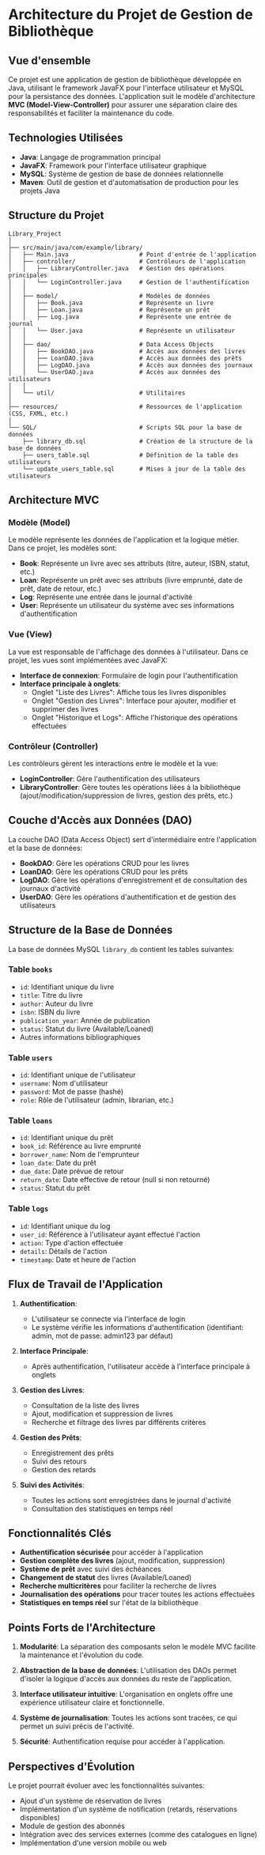 # Architecture du Projet de Gestion de Bibliothèque

## Vue d'ensemble

Ce projet est une application de gestion de bibliothèque développée en Java, utilisant le framework JavaFX pour l'interface utilisateur et MySQL pour la persistance des données. L'application suit le modèle d'architecture **MVC (Model-View-Controller)** pour assurer une séparation claire des responsabilités et faciliter la maintenance du code.

## Technologies Utilisées

- **Java**: Langage de programmation principal
- **JavaFX**: Framework pour l'interface utilisateur graphique
- **MySQL**: Système de gestion de base de données relationnelle
- **Maven**: Outil de gestion et d'automatisation de production pour les projets Java

## Structure du Projet

```
Library_Project
│
├── src/main/java/com/example/library/
│   ├── Main.java                    # Point d'entrée de l'application
│   ├── controller/                  # Contrôleurs de l'application
│   │   ├── LibraryController.java   # Gestion des opérations principales
│   │   └── LoginController.java     # Gestion de l'authentification
│   │
│   ├── model/                       # Modèles de données
│   │   ├── Book.java                # Représente un livre
│   │   ├── Loan.java                # Représente un prêt
│   │   ├── Log.java                 # Représente une entrée de journal
│   │   └── User.java                # Représente un utilisateur
│   │
│   ├── dao/                         # Data Access Objects
│   │   ├── BookDAO.java             # Accès aux données des livres
│   │   ├── LoanDAO.java             # Accès aux données des prêts
│   │   ├── LogDAO.java              # Accès aux données des journaux
│   │   └── UserDAO.java             # Accès aux données des utilisateurs
│   │
│   └── util/                        # Utilitaires
│
├── resources/                       # Ressources de l'application (CSS, FXML, etc.)
│
└── SQL/                             # Scripts SQL pour la base de données
    ├── library_db.sql               # Création de la structure de la base de données
    ├── users_table.sql              # Définition de la table des utilisateurs
    └── update_users_table.sql       # Mises à jour de la table des utilisateurs
```

## Architecture MVC

### Modèle (Model)

Le modèle représente les données de l'application et la logique métier. Dans ce projet, les modèles sont:

- **Book**: Représente un livre avec ses attributs (titre, auteur, ISBN, statut, etc.)
- **Loan**: Représente un prêt avec ses attributs (livre emprunté, date de prêt, date de retour, etc.)
- **Log**: Représente une entrée dans le journal d'activité
- **User**: Représente un utilisateur du système avec ses informations d'authentification

### Vue (View)

La vue est responsable de l'affichage des données à l'utilisateur. Dans ce projet, les vues sont implémentées avec JavaFX:

- **Interface de connexion**: Formulaire de login pour l'authentification
- **Interface principale à onglets**:
  - Onglet "Liste des Livres": Affiche tous les livres disponibles
  - Onglet "Gestion des Livres": Interface pour ajouter, modifier et supprimer des livres
  - Onglet "Historique et Logs": Affiche l'historique des opérations effectuées

### Contrôleur (Controller)

Les contrôleurs gèrent les interactions entre le modèle et la vue:

- **LoginController**: Gère l'authentification des utilisateurs
- **LibraryController**: Gère toutes les opérations liées à la bibliothèque (ajout/modification/suppression de livres, gestion des prêts, etc.)

## Couche d'Accès aux Données (DAO)

La couche DAO (Data Access Object) sert d'intermédiaire entre l'application et la base de données:

- **BookDAO**: Gère les opérations CRUD pour les livres
- **LoanDAO**: Gère les opérations CRUD pour les prêts
- **LogDAO**: Gère les opérations d'enregistrement et de consultation des journaux d'activité
- **UserDAO**: Gère les opérations d'authentification et de gestion des utilisateurs

## Structure de la Base de Données

La base de données MySQL `library_db` contient les tables suivantes:

### Table `books`
- `id`: Identifiant unique du livre
- `title`: Titre du livre
- `author`: Auteur du livre
- `isbn`: ISBN du livre
- `publication_year`: Année de publication
- `status`: Statut du livre (Available/Loaned)
- Autres informations bibliographiques

### Table `users`
- `id`: Identifiant unique de l'utilisateur
- `username`: Nom d'utilisateur
- `password`: Mot de passe (hashé)
- `role`: Rôle de l'utilisateur (admin, librarian, etc.)

### Table `loans`
- `id`: Identifiant unique du prêt
- `book_id`: Référence au livre emprunté
- `borrower_name`: Nom de l'emprunteur
- `loan_date`: Date du prêt
- `due_date`: Date prévue de retour
- `return_date`: Date effective de retour (null si non retourné)
- `status`: Statut du prêt

### Table `logs`
- `id`: Identifiant unique du log
- `user_id`: Référence à l'utilisateur ayant effectué l'action
- `action`: Type d'action effectuée
- `details`: Détails de l'action
- `timestamp`: Date et heure de l'action

## Flux de Travail de l'Application

1. **Authentification**:
   - L'utilisateur se connecte via l'interface de login
   - Le système vérifie les informations d'authentification (identifiant: admin, mot de passe: admin123 par défaut)

2. **Interface Principale**:
   - Après authentification, l'utilisateur accède à l'interface principale à onglets

3. **Gestion des Livres**:
   - Consultation de la liste des livres
   - Ajout, modification et suppression de livres
   - Recherche et filtrage des livres par différents critères

4. **Gestion des Prêts**:
   - Enregistrement des prêts
   - Suivi des retours
   - Gestion des retards

5. **Suivi des Activités**:
   - Toutes les actions sont enregistrées dans le journal d'activité
   - Consultation des statistiques en temps réel

## Fonctionnalités Clés

- **Authentification sécurisée** pour accéder à l'application
- **Gestion complète des livres** (ajout, modification, suppression)
- **Système de prêt** avec suivi des échéances
- **Changement de statut** des livres (Available/Loaned)
- **Recherche multicritères** pour faciliter la recherche de livres
- **Journalisation des opérations** pour tracer toutes les actions effectuées
- **Statistiques en temps réel** sur l'état de la bibliothèque

## Points Forts de l'Architecture

1. **Modularité**: La séparation des composants selon le modèle MVC facilite la maintenance et l'évolution du code.

2. **Abstraction de la base de données**: L'utilisation des DAOs permet d'isoler la logique d'accès aux données du reste de l'application.

3. **Interface utilisateur intuitive**: L'organisation en onglets offre une expérience utilisateur claire et fonctionnelle.

4. **Système de journalisation**: Toutes les actions sont tracées, ce qui permet un suivi précis de l'activité.

5. **Sécurité**: Authentification requise pour accéder à l'application.

## Perspectives d'Évolution

Le projet pourrait évoluer avec les fonctionnalités suivantes:

- Ajout d'un système de réservation de livres
- Implémentation d'un système de notification (retards, réservations disponibles)
- Module de gestion des abonnés
- Intégration avec des services externes (comme des catalogues en ligne)
- Implémentation d'une version mobile ou web
